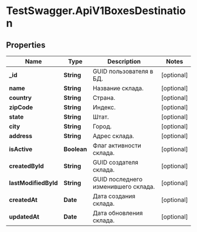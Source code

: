# TestSwagger.ApiV1BoxesDestination

## Properties

Name | Type | Description | Notes
------------ | ------------- | ------------- | -------------
**_id** | **String** | GUID пользователя в БД. | [optional] 
**name** | **String** | Название склада. | [optional] 
**country** | **String** | Страна. | [optional] 
**zipCode** | **String** | Индекс. | [optional] 
**state** | **String** | Штат. | [optional] 
**city** | **String** | Город. | [optional] 
**address** | **String** | Адрес склада. | [optional] 
**isActive** | **Boolean** | Флаг активности склада. | [optional] 
**createdById** | **String** | GUID создателя склада. | [optional] 
**lastModifiedById** | **String** | GUID последнего изменившего склада. | [optional] 
**createdAt** | **Date** | Дата создания склада. | [optional] 
**updatedAt** | **Date** | Дата обновления склада. | [optional] 


